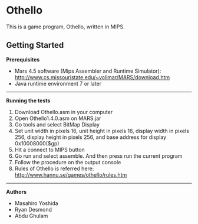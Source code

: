 Othello
==============================
This is a game program, Othello, written in MIPS.

Getting Started
-----------------
**Prerequisites** 
- Mars 4.5 software (Mips Assembler and Runtime Simulator): http://www.cs.missouristate.edu/~vollmar/MARS/download.htm
- Java runtime environment 7 or later
--------------------
**Running the tests** 
1.  Download Othello.asm in your computer
2.	Open Othello1.4.0.asm on MARS.jar
3.	Go tools and select BitMap Display
4.	Set unit width in pixels 16, unit height in pixels 16, display width in pixels 256, display height in pixels 256, and base address for display 0x10008000($gp)
5.	Hit a connect to MIPS button
6.	Go run and select assemble. And then press run the current program
7.	Follow the procedure on the output console
8.	Rules of Othello is referred here: http://www.hannu.se/games/othello/rules.htm
---------------
**Authors** 
- Masahiro Yoshida
- Ryan Desmond
- Abdu Ghulam

